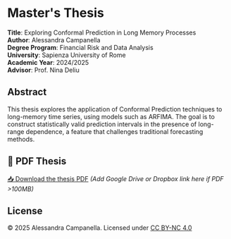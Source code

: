 # Master's Thesis

**Title**: Exploring Conformal Prediction in Long Memory Processes  
**Author**: Alessandra Campanella  
**Degree Program**: Financial Risk and Data Analysis  
**University**: Sapienza University of Rome  
**Academic Year**: 2024/2025  
**Advisor**: Prof. Nina Deliu  

## Abstract

This thesis explores the application of Conformal Prediction techniques to long-memory time series, using models such as ARFIMA. The goal is to construct statistically valid prediction intervals in the presence of long-range dependence, a feature that challenges traditional forecasting methods.

## 📄 PDF Thesis

[📥 Download the thesis PDF](#) *(Add Google Drive or Dropbox link here if PDF >100MB)*

## License

© 2025 Alessandra Campanella. Licensed under [CC BY-NC 4.0](https://creativecommons.org/licenses/by-nc/4.0/)
